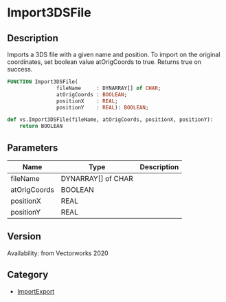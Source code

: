 # Import3DSFile

## Description
Imports a 3DS file with a given name and position. To import on the original coordinates, set boolean value atOrigCoords to true. Returns true on success.

```pascal
FUNCTION Import3DSFile(
				fileName     : DYNARRAY[] of CHAR;
				atOrigCoords : BOOLEAN;
				positionX    : REAL;
				positionY    : REAL): BOOLEAN;
```

```python
def vs.Import3DSFile(fileName, atOrigCoords, positionX, positionY):
    return BOOLEAN
```

## Parameters
|Name|Type|Description|
|---|---|---|
|fileName|DYNARRAY[] of CHAR|   |
|atOrigCoords|BOOLEAN|   |
|positionX|REAL|   |
|positionY|REAL|   |

## Version
Availability: from Vectorworks 2020

## Category
* [ImportExport](../Categories/ImportExport.md)
